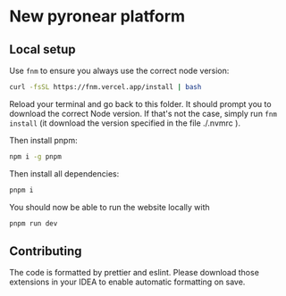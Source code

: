 # New pyronear platform

## Local setup

Use `fnm` to ensure you always use the correct node version:

```bash
curl -fsSL https://fnm.vercel.app/install | bash
```

Reload your terminal and go back to this folder. It should prompt you to download the correct Node version.
If that's not the case, simply run `fnm install` (it download the version specified in the file ./.nvmrc ).

Then install pnpm:

```bash
npm i -g pnpm
```

Then install all dependencies:

```bash
pnpm i
```

You should now be able to run the website locally with

```bash
pnpm run dev
```

## Contributing

The code is formatted by prettier and eslint. Please download those extensions in your IDEA to enable automatic formatting on save.
